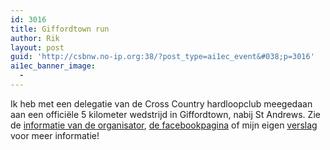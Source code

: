 ```yaml
---
id: 3016
title: Giffordtown run
author: Rik
layout: post
guid: 'http://csbnw.no-ip.org:38/?post_type=ai1ec_event&#038;p=3016'
ai1ec_banner_image:
  - 
---
```

Ik heb met een delegatie van de Cross Country hardloopclub meegedaan aan een officiële 5 kilometer wedstrijd in Giffordtown, nabij St Andrews. Zie de [informatie van de organisator][1], [de facebookpagina][2] of mijn eigen [verslag][3] voor meer informatie!

 [1]: http://www.fifeac.org/events/fife-ac-events/giffordtown-5k/908-giffordtown-5k-2015.html
 [2]: https://www.facebook.com/groups/255893397761702/
 [3]: /?p=3015 "Running"